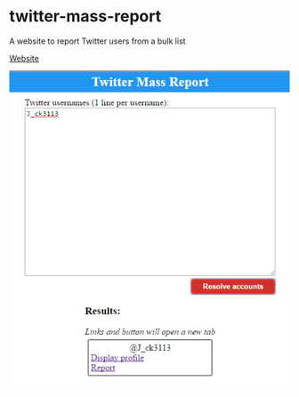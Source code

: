 # twitter-mass-report
A website to report Twitter users from a bulk list

[Website](https://jack3113.github.io/twitter-mass-report/)

![Screenshot](/assets/screenshot.png)